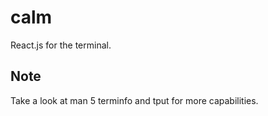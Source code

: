 calm
====

React.js for the terminal.

Note
----

Take a look at man 5 terminfo and tput for more capabilities.
